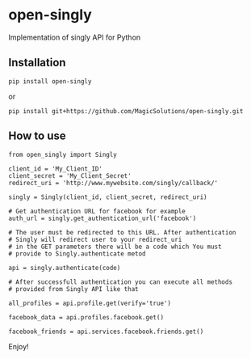 open-singly
===========

Implementation of singly API for Python


Installation
-------------


	pip install open-singly


or

	pip install git+https://github.com/MagicSolutions/open-singly.git



How to use
----------


	from open_singly import Singly

	client_id = 'My_Client_ID'
	client_secret = 'My_Client_Secret'
	redirect_uri = 'http://www.mywebsite.com/singly/callback/'

	singly = Singly(client_id, client_secret, redirect_uri)

	# Get authentication URL for facebook for example
	auth_url = singly.get_authentication_url('facebook')

	# The user must be redirected to this URL. After authentication
	# Singly will redirect user to your redirect_uri
	# in the GET parameters there will be a code which You must
	# provide to Singly.authenticate metod

	api = singly.authenticate(code)

	# After successfull authentication you can execute all methods
	# provided from Singly API like that

	all_profiles = api.profile.get(verify='true')

	facebook_data = api.profiles.facebook.get()

	facebook_friends = api.services.facebook.friends.get()



Enjoy!
